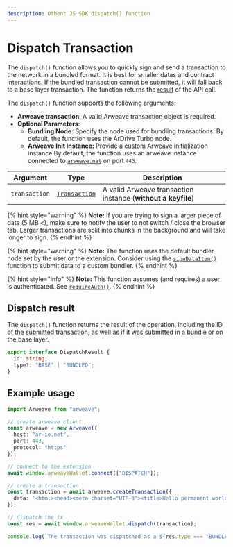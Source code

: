 ```yaml
---
description: Othent JS SDK dispatch() function
---
```


# Dispatch Transaction

The `dispatch()` function allows you to quickly sign and send a transaction to the network in a bundled format. It is
best for smaller datas and contract interactions. If the bundled transaction cannot be submitted, it will fall back to a
base layer transaction. The function returns the [result](dispatch.md#dispatch-result) of the API call.

The `dispatch()` function supports the following arguments:

- **Arweave transaction**: A valid Arweave transaction object is required.
- **Optional Parameters**:
    - **Bundling Node:** Specify the node used for bundling transactions. By default, the function uses the ArDrive Turbo node.
    - **Arweave Init Instance:** Provide a custom Arweave initialization instance By default, the function uses an arweave instance connected to [`arweave.net`](http://arweave.net) on port `443`.

| Argument      | Type                                                                    | Description                                                  |
| ------------- | ----------------------------------------------------------------------- | ------------------------------------------------------------ |
| `transaction` | [`Transaction`](https://github.com/arweaveTeam/arweave-js#transactions) | A valid Arweave transaction instance (**without a keyfile**) |

{% hint style="warning" %}
**Note:** If you are trying to sign a larger piece of data (5 MB <), make sure to notify the user to not switch / close the browser tab. Larger transactions are split into chunks in the background and will take longer to sign.
{% endhint %}

{% hint style="warning" %}
**Note:** The function uses the default bundler node set by the user or the extension. Consider using the [`signDataItem()`](sign-dataitem.md) function to submit data to a custom bundler.
{% endhint %}

{% hint style="info" %}
**Note:** This function assumes (and requires) a user is authenticated. See [`requireAuth()`](require-auth.md).
{% endhint %}

## Dispatch result

The `dispatch()` function returns the result of the operation, including the ID of the submitted transaction, as well as if it was submitted in a bundle or on the base layer.

```ts
export interface DispatchResult {
  id: string;
  type?: "BASE" | "BUNDLED";
}
```

## Example usage

```ts
import Arweave from "arweave";

// create arweave client
const arweave = new Arweave({
  host: "ar-io.net",
  port: 443,
  protocol: "https"
});

// connect to the extension
await window.arweaveWallet.connect(["DISPATCH"]);

// create a transaction
const transaction = await arweave.createTransaction({
  data: '<html><head><meta charset="UTF-8"><title>Hello permanent world! This was signed via ArConnect!!!</title></head><body></body></html>'
});

// dispatch the tx
const res = await window.arweaveWallet.dispatch(transaction);

console.log(`The transaction was dispatched as a ${res.type === "BUNDLED" ? "bundled" : "base layer"} Arweave transaction.`)
```
